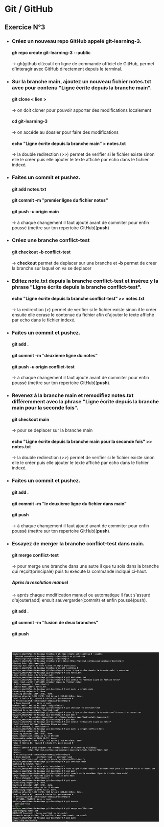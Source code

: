 # Git / GitHub
## Exercice N°3
- ### Créez un nouveau repo GitHub appelé git-learning-3.
  #### gh repo create git-learning-3 --public
  -> gh(github cli):outil en ligne de commande officiel de GitHub, permet d'interagir avec GitHub directement depuis le terminal.
- ### Sur la branche main, ajoutez un nouveau fichier notes.txt avec pour contenu "Ligne écrite depuis la branche main".
  #### git clone < lien >
  -> on doit cloner pour pouvoir apporter des modifications localement
  #### cd git-learning-3
  -> on accéde au dossier pour faire des modifications
  #### echo "Ligne écrite depuis la branche main" > notes.txt
  -> la double redirection (>>) permet de verifier si le fichier existe sinon elle le créer puis elle ajouter le texte affiché par echo dans le fichier indexé.
- ### Faites un commit et pushez.
  #### git add notes.txt
  #### git commit -m "premier ligne du fichier notes"
  #### git push -u origin main
  -> à chaque changement il faut ajouté avant de commiter pour enfin poussé (mettre sur ton repertoire GitHub)(<b>push</b>)
- ### Créez une branche conflict-test
  #### git checkout -b conflict-test
  -> <b>checkout</b> permet de deplacer sur une branche et <b>-b</b> permet de creer la branche sur laquel on va se deplacer
- ### Editez note.txt depuis la branche conflict-test et insérez y la phrase "Ligne écrite depuis la branche conflict-test".
  #### echo "Ligne écrite depuis la branche conflict-test" >> notes.txt
   -> la redirection (>) permet de verifier si le fichier existe sinon il le créer ensuite elle ecrase le contenue du fichier afin d'ajouter
  le texte affiché par echo dans le fichier indexé.
- ### Faites un commit et pushez.
  #### git add .
  #### git commit -m "deuxième ligne du notes"
  #### git push -u origin conflict-test
  -> à chaque changement il faut ajouté avant de commiter pour enfin poussé (mettre sur ton repertoire GitHub)(<b>push</b>).
- ### Revenez à la branche main et remodifiez notes.txt différemment avec la phrase "Ligne écrite depuis la branche main pour la seconde fois".
  #### git checkout main
  -> pour se deplacer sur la branche main
  #### echo "Ligne écrite depuis la branche main pour la seconde fois" >> notes.txt
  -> la double redirection (>>) permet de verifier si le fichier existe sinon elle le créer puis elle ajouter le texte affiché par echo dans le fichier indexé.
- ### Faites un commit et pushez.
  #### git add .
  #### git commit -m "le deuxième ligne du fichier dans main"
  #### git push
  -> à chaque changement il faut ajouté avant de commiter pour enfin poussé (mettre sur ton repertoire GitHub)(<b>push</b>).
- ### Essayez de merger la branche conflict-test dans main.
  #### git merge conflict-test
  -> pour merge une branche dans une autre il que tu sois dans la branche qui reçoit(principale) puis tu exécute la commande indiqué ci-haut.
  ##### Après la resolution manuel
  -> aprés chaque modification manuel ou automatique il faut s'assuré d'ajouter(add) ensuit sauvergarder(commit) et enfin poussé(push).
  #### git add .
  #### git commit -m "fusion de deux branches"
  #### git push
  <br><br>
  ![exercice3](exercice3.png)